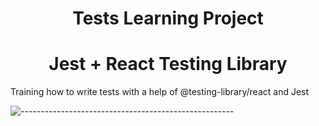 <h1 align="center"> 
  Tests Learning Project
</h1>
<h1 align="center"> Jest + React Testing Library </h1>

<p>Training how to write tests with a help of @testing-library/react and Jest</p>


![-----------------------------------------------------](https://raw.githubusercontent.com/andreasbm/readme/master/assets/lines/rainbow.png)
